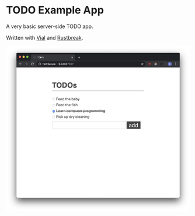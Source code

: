 # TODO Example App

A very basic server-side TODO app.

Written with [Vial](https://vial.sh) and
[Rustbreak](https://github.com/TheNeikos/rustbreak).

![screenshot](./assets/img/screenshot.jpeg)
